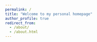 ```yaml
---
permalink: /
title: "Welcome to my personal homepage"
author_profile: true
redirect_from: 
  - /about/
  - /about.html
---
```



